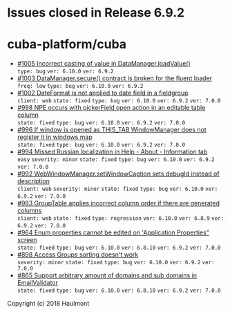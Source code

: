 # Issues closed in Release 6.9.2

# cuba-platform/cuba

* [#1005 Incorrect casting of value in DataManager.loadValue()](https://github.com/cuba-platform/cuba/issues/1005) \
    `type: bug` `ver: 6.10.0` `ver: 6.9.2` 
* [#1003 DataManager.secure() contract is broken for the fluent loader](https://github.com/cuba-platform/cuba/issues/1003) \
    `freq: low` `type: bug` `ver: 6.10.0` `ver: 6.9.2` 
* [#1002 DateFormat is not applied to date field in a fieldgroup](https://github.com/cuba-platform/cuba/issues/1002) \
    `client: web` `state: fixed` `type: bug` `ver: 6.10.0` `ver: 6.9.2` `ver: 7.0.0` 
* [#998 NPE occurs with pickerField open action in an editable table column](https://github.com/cuba-platform/cuba/issues/998) \
    `state: fixed` `type: bug` `ver: 6.10.0` `ver: 6.9.2` `ver: 7.0.0` 
* [#996 If window is opened as THIS_TAB WindowManager does not register it in windows map](https://github.com/cuba-platform/cuba/issues/996) \
    `state: fixed` `type: bug` `ver: 6.10.0` `ver: 6.9.2` `ver: 7.0.0` 
* [#994 Missed Russian localization in Help - About - Information tab](https://github.com/cuba-platform/cuba/issues/994) \
    `easy` `severity: minor` `state: fixed` `type: bug` `ver: 6.10.0` `ver: 6.9.2` `ver: 7.0.0` 
* [#992 WebWindowManager.setWindowCaption sets debugId instead of description](https://github.com/cuba-platform/cuba/issues/992) \
    `client: web` `severity: minor` `state: fixed` `type: bug` `ver: 6.10.0` `ver: 6.9.2` `ver: 7.0.0` 
* [#983 GroupTable applies incorrect column order if there are generated columns](https://github.com/cuba-platform/cuba/issues/983) \
    `client: web` `state: fixed` `type: regression` `ver: 6.10.0` `ver: 6.8.9` `ver: 6.9.2` `ver: 7.0.0` 
* [#964 Enum properties cannot be edited on 'Application Properties" screen](https://github.com/cuba-platform/cuba/issues/964) \
    `state: fixed` `type: bug` `ver: 6.10.0` `ver: 6.8.10` `ver: 6.9.2` `ver: 7.0.0` 
* [#898 Access Groups sorting doesn't work](https://github.com/cuba-platform/cuba/issues/898) \
    `severity: minor` `state: fixed` `type: bug` `ver: 6.10.0` `ver: 6.9.2` `ver: 7.0.0` 
* [#865 Support arbitrary amount of domains and sub domains in EmailValidator](https://github.com/cuba-platform/cuba/issues/865) \
    `state: fixed` `type: bug` `ver: 6.10.0` `ver: 6.8.10` `ver: 6.9.2` `ver: 7.0.0` 


Copyright (c) 2018 Haulmont
